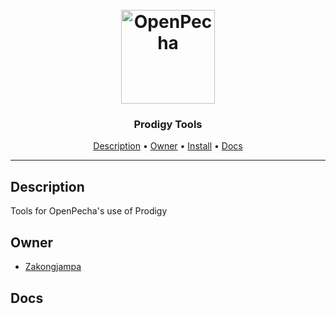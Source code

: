 <h1 align="center">
  <br>
  <a href="https://openpecha.org"><img src="https://avatars.githubusercontent.com/u/82142807?s=400&u=19e108a15566f3a1449bafb03b8dd706a72aebcd&v=4" alt="OpenPecha" width="150"></a>
  <br>
</h1>

<h3 align="center">Prodigy Tools</h3>

<!-- Replace the title of the repository -->

<p align="center">
  <a href="#description">Description</a> •
  <a href="#owner">Owner</a> •
  <a href="#floppy_disk-install">Install</a> •
  <a href="#docs">Docs</a>
</p>
<hr>

## Description

Tools for OpenPecha's use of Prodigy

<!-- This section provides a high-level overview for the repo -->

## Owner

- [Zakongjampa](https://github.com/Zakongjampa)

<!-- This section lists the owners of the repo -->


## Docs

<!-- This section must link to the docs which are in the root of the repository in /docs -->

